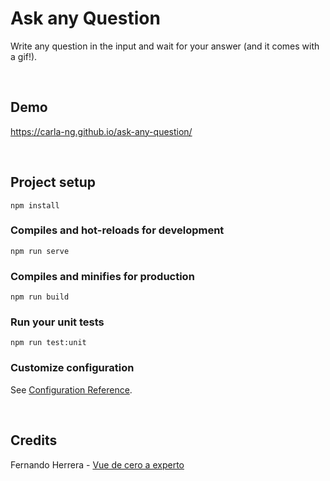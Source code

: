 # Ask any Question
Write any question in the input and wait for your answer (and it comes with a gif!).

<br/>

## Demo
https://carla-ng.github.io/ask-any-question/


<br/>

## Project setup
```
npm install
```

### Compiles and hot-reloads for development
```
npm run serve
```

### Compiles and minifies for production
```
npm run build
```

### Run your unit tests
```
npm run test:unit
```

### Customize configuration
See [Configuration Reference](https://cli.vuejs.org/config/).

<br/>

## Credits
Fernando Herrera - [Vue de cero a experto](https://www.udemy.com/course/vuejs-fh/)
